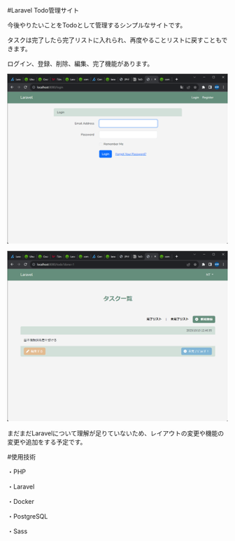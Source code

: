 #Laravel Todo管理サイト


今後やりたいことをTodoとして管理するシンプルなサイトです。

タスクは完了したら完了リストに入れられ、再度やることリストに戻すこともできます。

ログイン、登録、削除、編集、完了機能があります。


![ログイン画面](./login.png)

![タスク追加](./task.png)


まだまだLaravelについて理解が足りていないため、レイアウトの変更や機能の変更や追加をする予定です。


#使用技術


・PHP

・Laravel

・Docker

・PostgreSQL

・Sass
